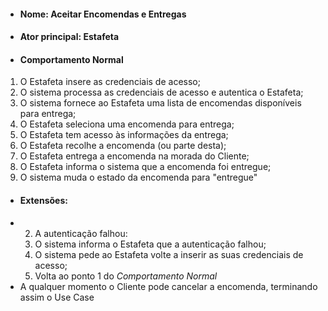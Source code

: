 * #### Nome: Aceitar Encomendas e Entregas  
* #### Ator principal: Estafeta
* #### Comportamento Normal
1. O Estafeta insere as credenciais de acesso;
2. O sistema processa as credenciais de acesso e autentica o Estafeta;
3. O sistema fornece ao Estafeta uma lista de encomendas disponíveis para entrega;
4. O Estafeta seleciona uma encomenda para entrega;
5. O Estafeta tem acesso às informações da entrega;
6. O Estafeta recolhe a encomenda (ou parte desta);
7. O Estafeta entrega a encomenda na morada do Cliente;
8. O Estafeta informa o sistema que a encomenda foi entregue;
9. O sistema muda o estado da encomenda para "entregue"

* #### Extensões:
- 2. A autenticação falhou:
	1. O sistema informa o Estafeta que a autenticação falhou;
	2. O sistema pede ao Estafeta volte a inserir as suas credenciais de acesso;
	3. Volta ao ponto 1 do _Comportamento Normal_ 
- A qualquer momento o Cliente pode cancelar a encomenda, terminando assim o Use Case
